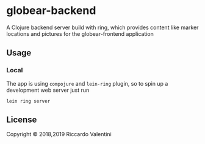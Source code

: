 # globear-backend

A Clojure backend server build with ring, which provides content like 
marker locations and pictures for the globear-frontend application

## Usage

### Local

The app is using `compojure` and `lein-ring` plugin, 
so to spin up a development web server just run

`lein ring server`

## License

Copyright © 2018,2019 Riccardo Valentini
